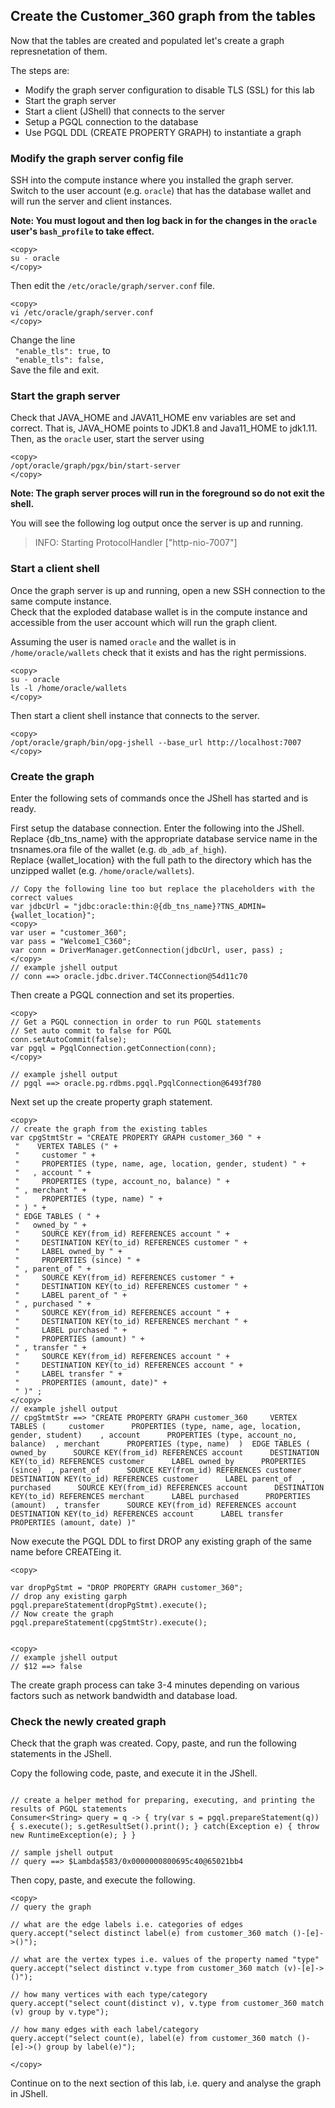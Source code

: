 ## Create the Customer_360 graph from the tables

Now that the tables are created and populated let's create a graph represnetation of them.

The steps are:
- Modify the graph server configuration to disable TLS (SSL) for this lab
- Start the graph server
- Start a client (JShell) that connects to the server
- Setup a PGQL connection to the database
- Use PGQL DDL (CREATE PROPERTY GRAPH) to instantiate a graph


### Modify the graph server config file

SSH into the compute instance where you installed the graph server.  
Switch to the user account (e.g. `oracle`) that has the database wallet and will run the server and client instances. 

**Note: You must logout and then log back in for the changes in the `oracle` user's `bash_profile` to take effect.**

```
<copy>
su - oracle 
</copy>
```

Then edit the `/etc/oracle/graph/server.conf` file. 
```
<copy>
vi /etc/oracle/graph/server.conf
</copy>
```

Change the line  
` "enable_tls": true,`
to  
` "enable_tls": false,`  
Save the file and exit.

### Start the graph server

Check that JAVA_HOME and JAVA11_HOME env variables are set and correct. That is, JAVA_HOME points to JDK1.8 and Java11_HOME to jdk1.11.  
Then, as the `oracle` user, start the server using 
```
<copy>
/opt/oracle/graph/pgx/bin/start-server
</copy>
```

**Note: The graph server proces will run in the foreground so do not exit the shell.**

You will see the following log output once the server is up and running.  
>INFO: Starting ProtocolHandler ["http-nio-7007"]

### Start a client shell 

Once the graph server is up and running, open a new SSH connection to the same compute instance.  
Check that the exploded database wallet is in the compute instance and accessible from the user account which will run the graph client.

Assuming the user is named `oracle` and the wallet is in `/home/oracle/wallets` check that it exists and has the right permissions. 

```
<copy>
su - oracle
ls -l /home/oracle/wallets
</copy>
```

Then start a client shell instance that connects to the server.

```
<copy>
/opt/oracle/graph/bin/opg-jshell --base_url http://localhost:7007
</copy>
```

### Create the graph

Enter the following sets of commands once the JShell has started and is ready.

First setup the database connection. Enter the following into the JShell.  
Replace {db_tns_name} with the appropriate database service name in the tnsnames.ora file of the wallet (e.g. `db_adb_af_high`).  
Replace {wallet_location} with the full path to the directory which has the unzipped wallet (e.g. `/home/oracle/wallets`).

```
// Copy the following line too but replace the placeholders with the correct values
var jdbcUrl = "jdbc:oracle:thin:@{db_tns_name}?TNS_ADMIN={wallet_location}";
<copy>
var user = "customer_360";
var pass = "Welcome1_C360";
var conn = DriverManager.getConnection(jdbcUrl, user, pass) ;
</copy>
// example jshell output
// conn ==> oracle.jdbc.driver.T4CConnection@54d11c70
```

Then create a PGQL connection and set its properties.

```
<copy>
// Get a PGQL connection in order to run PGQL statements
// Set auto commit to false for PGQL
conn.setAutoCommit(false);
var pgql = PgqlConnection.getConnection(conn);
</copy>

// example jshell output
// pgql ==> oracle.pg.rdbms.pgql.PgqlConnection@6493f780
```

Next set up the create property graph statement.

```
<copy>
// create the graph from the existing tables
var cpgStmtStr = "CREATE PROPERTY GRAPH customer_360 " +
 "    VERTEX TABLES (" +
 "     customer " +
 "     PROPERTIES (type, name, age, location, gender, student) " +
 "   , account " +
 "     PROPERTIES (type, account_no, balance) " +
 " , merchant " +
 "     PROPERTIES (type, name) " +
 " ) " +
 " EDGE TABLES ( " +
 "   owned_by " +
 "     SOURCE KEY(from_id) REFERENCES account " +
 "     DESTINATION KEY(to_id) REFERENCES customer " +
 "     LABEL owned_by " +
 "     PROPERTIES (since) " +
 " , parent_of " +
 "     SOURCE KEY(from_id) REFERENCES customer " +
 "     DESTINATION KEY(to_id) REFERENCES customer " +
 "     LABEL parent_of " +
 " , purchased " +
 "     SOURCE KEY(from_id) REFERENCES account " +
 "     DESTINATION KEY(to_id) REFERENCES merchant " +
 "     LABEL purchased " +
 "     PROPERTIES (amount) " +
 " , transfer " +
 "     SOURCE KEY(from_id) REFERENCES account " +
 "     DESTINATION KEY(to_id) REFERENCES account " +
 "     LABEL transfer " +
 "     PROPERTIES (amount, date)" +
 " )" ;
</copy>
// example jshell output
// cpgStmtStr ==> "CREATE PROPERTY GRAPH customer_360     VERTEX TABLES (     customer      PROPERTIES (type, name, age, location, gender, student)    , account      PROPERTIES (type, account_no, balance)  , merchant      PROPERTIES (type, name)  )  EDGE TABLES (    owned_by      SOURCE KEY(from_id) REFERENCES account      DESTINATION KEY(to_id) REFERENCES customer      LABEL owned_by      PROPERTIES (since)  , parent_of      SOURCE KEY(from_id) REFERENCES customer      DESTINATION KEY(to_id) REFERENCES customer      LABEL parent_of  , purchased      SOURCE KEY(from_id) REFERENCES account      DESTINATION KEY(to_id) REFERENCES merchant      LABEL purchased      PROPERTIES (amount)  , transfer      SOURCE KEY(from_id) REFERENCES account      DESTINATION KEY(to_id) REFERENCES account      LABEL transfer      PROPERTIES (amount, date) )"
```

Now execute the PGQL DDL to first DROP any existing graph of the same name before CREATEing it.

```
<copy>

var dropPgStmt = "DROP PROPERTY GRAPH customer_360";
// drop any existing garph
pgql.prepareStatement(dropPgStmt).execute();
// Now create the graph 
pgql.prepareStatement(cpgStmtStr).execute();


<copy>
// example jshell output
// $12 ==> false
```

The create graph process can take 3-4 minutes depending on various factors such as network bandwidth and database load.

### Check the newly created graph

Check that the graph was created. Copy, paste, and run the following statements in the JShell.

Copy the following code, paste, and execute it in the JShell.

```

// create a helper method for preparing, executing, and printing the results of PGQL statements
Consumer<String> query = q -> { try(var s = pgql.prepareStatement(q)) { s.execute(); s.getResultSet().print(); } catch(Exception e) { throw new RuntimeException(e); } }

// sample jshell output
// query ==> $Lambda$583/0x0000000800695c40@65021bb4
```

Then copy, paste, and execute the following.

```
<copy>
// query the graph 

// what are the edge labels i.e. categories of edges
query.accept("select distinct label(e) from customer_360 match ()-[e]->()");

// what are the vertex types i.e. values of the property named "type"
query.accept("select distinct v.type from customer_360 match (v)-[e]->()");

// how many vertices with each type/category
query.accept("select count(distinct v), v.type from customer_360 match (v) group by v.type");

// how many edges with each label/category 
query.accept("select count(e), label(e) from customer_360 match ()-[e]->() group by label(e)");

</copy>
```

Continue on to the next section of this lab, i.e. query and analyse the graph in JShell.